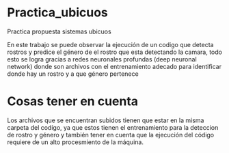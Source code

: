 # Practica_ubicuos
Practica propuesta sistemas ubicuos

 En este trabajo se puede observar la ejecución de un codigo que detecta rostros y predice el género de el rostro que esta detectando la camara, todo esto se logra gracias a redes neuronales profundas (deep neuronal network) donde son archivos con el entrenamiento adecado para identificar donde hay un rostro y a que género pertenece 
# Cosas tener en cuenta 

Los archivos que se encuentran subidos tienen que estar en la misma carpeta del codígo, ya que estos tienen el entrenamiento para la deteccion de rostro y género y también tener en cuenta que la ejecución del código requiere de un alto procesmiento de la máquina.
